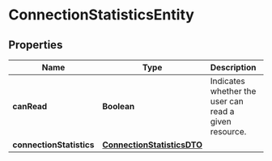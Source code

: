 # ConnectionStatisticsEntity

## Properties
Name | Type | Description | Notes
------------ | ------------- | ------------- | -------------
**canRead** | **Boolean** | Indicates whether the user can read a given resource. |  [optional]
**connectionStatistics** | [**ConnectionStatisticsDTO**](ConnectionStatisticsDTO.md) |  |  [optional]
